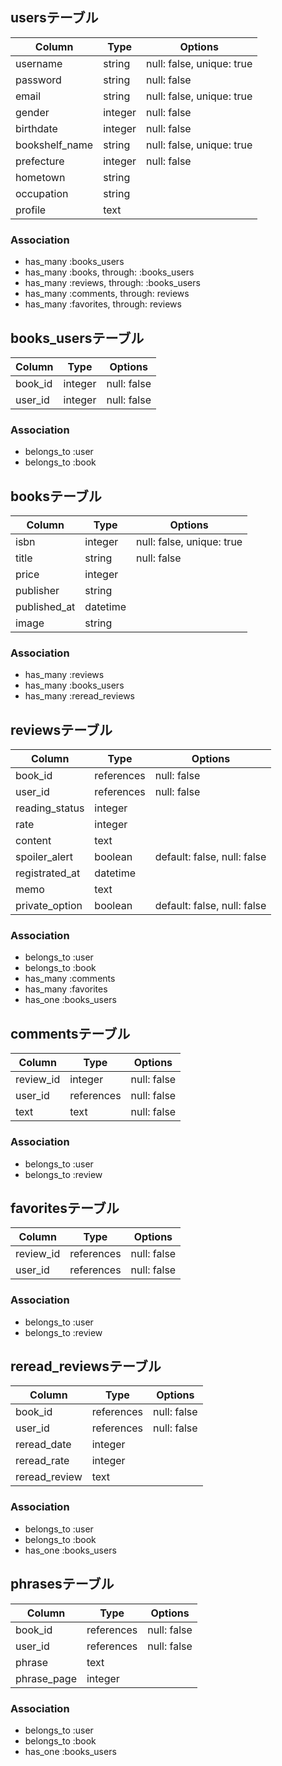 ## usersテーブル

|Column|Type|Options|
|------|----|-------|
|username|string|null: false, unique: true|
|password|string|null: false|
|email|string|null: false, unique: true|
|gender|integer|null: false|
|birthdate|integer|null: false|
|bookshelf_name|string|null: false, unique: true|
|prefecture|integer|null: false|
|hometown|string||
|occupation|string||
|profile|text||

### Association
- has_many :books_users
- has_many :books, through: :books_users
- has_many :reviews, through: :books_users
- has_many :comments, through: reviews
- has_many :favorites, through: reviews

## books_usersテーブル

|Column|Type|Options|
|------|----|-------|
|book_id|integer|null: false|
|user_id|integer|null: false|

### Association
- belongs_to :user
- belongs_to :book

## booksテーブル

|Column|Type|Options|
|------|----|-------|
|isbn|integer|null: false, unique: true|
|title|string|null: false|
|price|integer||
|publisher|string||
|published_at|datetime||
|image|string||

### Association
- has_many :reviews
- has_many :books_users
- has_many :reread_reviews

## reviewsテーブル

|Column|Type|Options|
|------|----|-------|
|book_id|references|null: false|
|user_id|references|null: false|
|reading_status|integer||
|rate|integer||
|content|text||
|spoiler_alert|boolean|default: false, null: false|
|registrated_at|datetime||
|memo|text||
|private_option|boolean|default: false, null: false|

### Association
- belongs_to :user
- belongs_to :book
- has_many :comments
- has_many :favorites
- has_one :books_users

## commentsテーブル

|Column|Type|Options|
|------|----|-------|
|review_id|integer|null: false|
|user_id|references|null: false|
|text|text|null: false|

### Association
- belongs_to :user
- belongs_to :review

## favoritesテーブル

|Column|Type|Options|
|------|----|-------|
|review_id|references|null: false|
|user_id|references|null: false|

### Association
- belongs_to :user
- belongs_to :review



## reread_reviewsテーブル

|Column|Type|Options|
|------|----|-------|
|book_id|references|null: false|
|user_id|references|null: false|
|reread_date|integer||
|reread_rate|integer||
|reread_review|text||

### Association
- belongs_to :user
- belongs_to :book
- has_one :books_users

## phrasesテーブル

|Column|Type|Options|
|------|----|-------|
|book_id|references|null: false|
|user_id|references|null: false|
|phrase|text||
|phrase_page|integer||

### Association
- belongs_to :user
- belongs_to :book
- has_one :books_users

